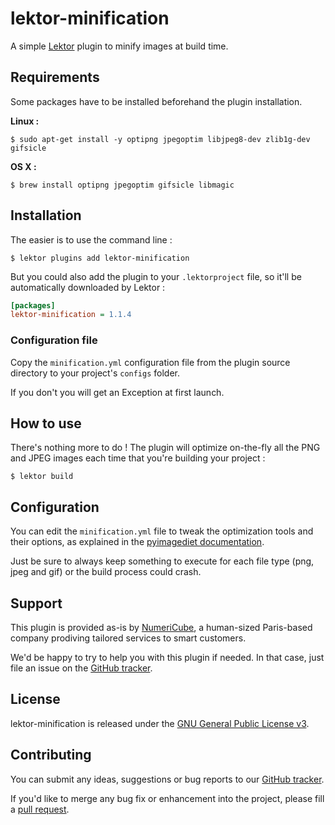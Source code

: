 # lektor-minification

A simple [Lektor](https://www.getlektor.com/) plugin to minify images at build time.

## Requirements

Some packages have to be installed beforehand the plugin installation.

**Linux :**

	$ sudo apt-get install -y optipng jpegoptim libjpeg8-dev zlib1g-dev gifsicle

**OS X :**

	$ brew install optipng jpegoptim gifsicle libmagic

## Installation

The easier is to use the command line :

	$ lektor plugins add lektor-minification

But you could also add the plugin to your `.lektorproject` file, so it'll be automatically downloaded by Lektor :

```ini
[packages]
lektor-minification = 1.1.4
```

### Configuration file

Copy the `minification.yml` configuration file from the plugin source directory to your project's `configs` folder.

If you don't you will get an Exception at first launch.

## How to use

There's nothing more to do ! The plugin will optimize on-the-fly all the PNG and JPEG images each time that you're building your project :

	$ lektor build

## Configuration

You can edit the `minification.yml` file to tweak the optimization tools and their options, as explained in the [pyimagediet documentation](http://pyimagediet.readthedocs.io/en/latest/configure.html).

Just be sure to always keep something to execute for each file type (png, jpeg and gif) or the build process could crash.

## Support

This plugin is provided as-is by [NumeriCube](http://numericube.com), a human-sized Paris-based company prodiving tailored services to smart customers.

We'd be happy to try to help you with this plugin if needed. In that case, just file an issue on the [GitHub tracker](https://github.com/numericube/lektor-minification/issues).

## License

lektor-minification is released under the [GNU General Public License v3](https://github.com/numericube/lektor-minification/blob/master/LICENSE).

## Contributing

You can submit any ideas, suggestions or bug reports to our [GitHub tracker](https://github.com/numericube/lektor-minification/issues).

If you'd like to merge any bug fix or enhancement into the project, please fill a [pull request](https://github.com/numericube/lektor-minification/pulls).
